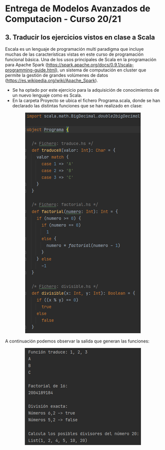 # Entrega de Modelos Avanzados de Computacion - Curso 20/21
## 3. Traducir los ejercicios vistos en clase a Scala 
Escala es un lenguaje de programación multi paradigma que incluye muchas de las características vistas en este curso de programación funcional básica. Una de los usos principales de Scala en la programación para Apache Spark (https://spark.apache.org/docs/0.9.1/scala-programming-guide.html), un sistema de computación en cluster que permite la gestión de grandes volúmenes de datos (https://es.wikipedia.org/wiki/Apache_Spark).

- Se ha optado por este ejercicio para la adquisición de conocimientos de un nuevo lenguaje como es Scala.
- En la carpeta Proyecto se ubica el fichero Programa.scala, donde se han declarado las distintas funciones que se han realizado en clase:
<p align="center">
  <img src="https://raw.githubusercontent.com/FranBeltranM/MAC2021/main/Proyecto/images/funciones.png">
</p>

A continuación podemos observar la salida que generan las funciones:
<p align="center">
  <img src="https://raw.githubusercontent.com/FranBeltranM/MAC2021/main/Proyecto/images/salida.png">
</p>
